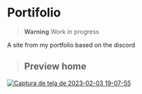 # Portifolio

> **Warning**
> Work in progress

A site from my portfolio based on the discord
##
> <h2>Preview home</h2>
> <a href="https://leuxtc.github.io/Portifolio/home.html" target="_blank">
  ![Captura de tela de 2023-02-03 19-07-55](https://user-images.githubusercontent.com/76859490/216723984-dcd05817-b32f-4443-8086-96382cef4a4c.png)  
</a>

